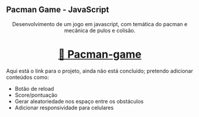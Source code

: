 
## Pacman Game - JavaScript

<p align="center">Desenvolvimento de um jogo em javascript, com temática do pacman e mecânica de pulos e colisão. </p>

                 
<h1 align="center">
    <a href="https://effulgent-kringle-b84dbe.netlify.app/">🔗 Pacman-game</a>
</h1>
<p> Aqui está o link para o projeto, ainda não está concluído; pretendo adicionar conteúdos como:</p>
<ul>
    <li>Botão de reload</li>
    <li>Score/pontuação</li>
    <li>Gerar aleatoriedade nos espaço entre os obstáculos</li>
    <li>Adicionar responsividade para celulares</li>
</ul>
